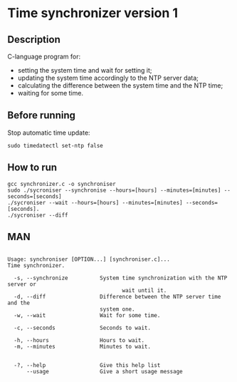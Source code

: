 # Time synchronizer version 1

## Description
C-language program for:  
+ setting the system time and wait for setting it;  
+ updating the system time accordingly to the NTP server data;  
+ calculating the difference between the system time and the NTP time;  
+ waiting for some time.  


## Before running
Stop automatic time update:
```
sudo timedatectl set-ntp false
```
 
##  How to run
```
gcc synchronizer.c -o synchroniser
sudo ./sycroniser --synchronise --hours=[hours] --minutes=[minutes] --seconds=[seconds]
./sycroniser --wait --hours=[hours] --minutes=[minutes] --seconds=[seconds].
./sycroniser --diff
```

##  MAN
```
                                                                                                                                                                                  
Usage: synchroniser [OPTION...] [synchroniser.c]...
Time synchronizer.

  -s, --synchronize          System time synchronization with the NTP server or
  			                        wait until it.
  -d, --diff                 Difference between the NTP server time and the
                             system one.
  -w, --wait                 Wait for some time.
  
  -c, --seconds	             Seconds to wait.

  -h, --hours                Hours to wait.
  -m, --minutes              Minutes to wait.

                             
  -?, --help                 Give this help list
      --usage                Give a short usage message

```
